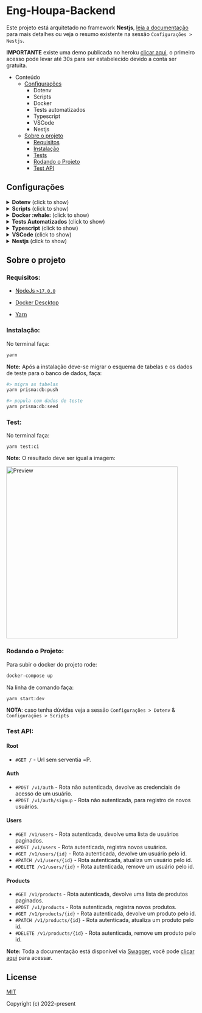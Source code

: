 # Eng-Houpa-Backend
Este projeto está arquitetado no framework **Nestjs**, [leia a documentação](https://docs.nestjs.com/) para mais detalhes ou veja o resumo existente na sessão `Configurações > Nestjs`.

__IMPORTANTE__ existe uma demo publicada no heroku [clicar aqui](https://eng-houpa-backend.herokuapp.com/), o primeiro acesso pode levar até 30s para ser estabelecido devido a conta ser gratuita.

- Conteúdo
    - [Configurações](#configs)
        - Dotenv
        - Scripts
        - Docker
        - Tests automatizados
        - Typescript
        - VSCode
        - Nestjs
    - [Sobre o projeto](#about)
        - [Requisitos](#requirements)
        - [Instalação](#install)
        - [Tests](#tests)
        - [Rodando o Projeto](#run)
        - [Test API](#api)

## Configurações <a name="configs"></a>

<details>
  <summary><b>Dotenv</b> (click to show)</summary>

O projeto depende do arquivo `.env` que deve existir na pasta raiz. Este arquivo não é versionado apesar do arquivo `.env.example` ser.

Certifique-se de possuir um `.env` na raiz do projeto antes de executá-lo para que as constantes em `src/app.vars.ts` sejam carregadas.

__DETALHAMENTO__

| Variável | Descrição |
| ------ | ------ |
| NODE_ENV | Define o ambiente de execução. Recebe "Production" ou "Development". Controla funcionalidades da aplicação.
| APP_PORT | Define a porta de acesso ao serviço.
| APP_VERSION | Define a versão atual do projeto.
| APP_VERSION_PREFIX | Define o prefixo da versão, default ``v``.
| APP_CONTAINER_NAME | Define o nome do container que será gerado pelo docker.
| MYSQL_DATABASE | Define o nome do banco de dados.
| MYSQL_ROOT_PASSWORD | Define a senha do usuário root no mysql.
| MYSQL_PORT | Define a porta usada pelo banco de dados.
| JWT_SECRET | Define a palavra-secreta usada para gerar o token de acesso.
| JWT_SECRET_EXPIRES_IN | Define o tempo de vida do token.
| JWT_SECRET_REFRESHTOKEN | Define a palavra-secreta usada para gerar o refresh-token.
| JWT_SECRET_REFRESHTOKEN_EXPIRES_IN | Define o tempo de vida do refresh-token.
| DATABASE_URL | Define a url de acesso ao banco de dados.

</details>

<details>
  <summary><b>Scripts</b> (click to show)</summary>

O projeto conta com diversos scripts de linha de comando para uso via terminal, i.e., `yarn <SCRIPT>` ou `npm run <SCRIPT>`

__DETALHAMENTO__

| Script | Descrição |
| ------ | ------ |
| build | Compila o projeto gerando na pasta dist os scripts para produção |
| build:tsc | Roda o compilador do typescript a partir do tsconfig.build para verificar possíveis erros |
| format | Formata automaticamente o código com o padrão definido pelo prettier |
| format:check |  |
| lint | Roda o ESLINT para conferir o styleguide do código, corrigindo automaticamente erros simples |
| start | Inicia o servidor sem hot auto-reload |
| start:dev | Inicia o servidor de desenvolvimento com hot auto-reload |
| start:debug | Inicia o servidor de desenvolvimento com hot auto-reload em modo debug |
| start:debug:docker | Usado pelo docker para iniciar o servidor de desenvolvimento em modo debug |
| start:prod | Inicia o entrypoint gerado no build em modo produção |
| test | Executa todos os testes unitários encontrados na aplicação |
| test:watch | Inicia o servidor de teste e ativa o hot auto-reload apenas para o testes modificados |
| test:ci | Gera o relatório de cobertura dos testes no código-fonte |
| test:staged | Usado com o husky para interromper o pre-commit no primeiro test que falhar |
| test:debug | Precisa que o start:dev esteja executando, levanta o modo debug nesse ambiente para uma única execução |
| test:e2e | Executa todos os testes de integração |
| test:clear | Limpa o cache de arquivos do jest |
| update:packages | Inicia uma varredura para verificar bibliotecas do sistema que estejam desatualizadas |
| prisma | Executa o prisma local instalado no projeto |
| prisma:studio | Sobe o serviço de client do banco de dados |
| prisma:db:migrate | Cria novas migrações com base no schema.prisma |
| prisma:db:push | Migra as tabelas para o banco de dados |
| prisma:db:seed | Popula as tabelas com dados de test |
</details>

<details>
  <summary><b>Docker :whale:</b> (click to show)</summary>

Um `Dockerfile` está presente na raiz do projeto, assim como um `docker-compose.yml` com uma configuração mínima viável para a execução do mesmo.

No `docker-compose.yml` há referência para uma rede interna que permitará conectar diversos container de serviços que venham a existir no projeto.

### Docker Run
Em uma máquina com **Docker** e **Docker Compose** instalados, basta configurar seu arquivo `.env` e executar
```bash
docker-compose up # Comando travará o terminal
# ou
docker-compose up -d # Comando executará em segundo plano
```
para iniciar a aplicação.

A execução de testes e demais comandos listados na sessão `Scripts` pode ser feita a partir de uma nova sessão dentro do container
```bash
docker-compose exec api /bin/bash # Inicia uma sessão dentro de um container já em execução
# ou
docker-compose run --rm api /bin/bash # Cria um container novo e inicia uma sessão
```

__IMPORTANTE__

O comando padrão do container de desenvolvimento definido no `docker-compose.yml` é o `start:debug:docker` que já irá levantar o serviço em modo de debug caso haja necessidade desse suporte.

### Makefile
Um `Makefile` está presente na raiz do projeto, o intuito é facilitar a execução dos comandos `Docker` executados a partir de um terminal de comandos
```bash
make start # Inicia o servidor do nestjs em modo debug
```
```bash
make bash # Abre o terminal interativo do container em execução
```
</details>

<details>
  <summary><b>Tests Automatizados <a name="tests"></a></b> (click to show)</summary>

Com exceção dos tests de integração, os demais tests são executados em uma instancia do jest configurada via `package.json`. O jest está preparado para entender todos os alias-path existentes no projeto
```json
"jest": {
  ...
  "moduleNameMapper": {
    "~/(.*)": "<rootDir>/$1"
  }
}
```
Quando o test de cobertura for executado, arquivos da pasta `config`, ou tipo `index.ts`, `.d.ts` e outros necessários para levantar o serviço não farão parte da cobertura, conforme definição
```json
"jest": {
  ...
  "collectCoverageFrom": [
    "**/*.(t|j)s",
    "!**/*.d.ts",
    "!<rootDir>/*.ts",
    "!<rootDir>/**/index.ts",
    "!<rootDir>/**/*.module.ts",
    "!<rootDir>/config/**/*"
  ]
}
```
Quando for necessário usar o modo de debug, o programador deve optar por uma das seguintues opções para poder fazer os breakpoints no sistema

Serviço em **ambiente local** usar a opção:
```bash
Debug Server
```

Serviço rodando no **container docker** usar a opção:
```bash
Docker: Debug Server
```
</details>

<details>
  <summary><b>Typescript</b> (click to show)</summary>

Esta arquitetura utiliza [**Typescript**](https://www.typescriptlang.org/) como linguagem de codificação. Todas as features disponíveis pelo framework estão em Typescript e são altamente extensiveis, o que torna todo o código produzido super flexível para o desenvolvimento de softwares.

Apesar de adicionar uma estrutura diferente há sintaxe do javascript e que muitos programadores poderão não estar habitualidos a usar, TS trás vários benefícios a codificação:
- Suporte [intellisense](https://code.visualstudio.com/docs/editor/intellisense) para prover auto-completo, informações de parametros, informações rápidas, lista de membros, etc., tudo a nível de IDEs de código-fonte.
- Melhor tooling para debug do desenvolvedor, fazendo verificações de erros e garantias de tipagens ao codificar.
- Adição de suporte para design patterns como Abstract, Factories, Decorators, Singles, etc., para facilitar a gerência das dependências de forma padronizada e reutilizável.
- Fornece um código mais confiável e explícito, menos sucetível a erros durante a programação.
- Entre outros.

O projeto já possui um linter e o prettier configurados para garantir boa parte da formatação desejada no padrão de código definido. Arquivos de configuração `.prettierrc` e `.eslintrc.js` explicitam as configurações que dentre as poucas decisões definem: **utilização obrigatória de aspas SIMPLES** e a **não-utilização de ponto e vírgula**.

Um arquivo `.editorconfig` também dita as configurações acerca da formatação de arquivos: **identação com 2 espaços**, com **codificação em UTF-8** e com **linha em branco ao final dos arquivos**.
</details>

<details>
  <summary><b>VSCode</b> (click to show)</summary>

O projeto trabalha com aspas simples nas strings e ponto-e-virgula para definir o final de cada linha conforme o [padrão airbnb](https://airbnb.io/javascript/), entretanto, toda essa formatação é feita pelo prettier sempre que um arquivo é salvo.
```js
// .vscode/settings.json
{
  "editor.formatOnSave": true,
  "editor.defaultFormatter": "esbenp.prettier-vscode",
  "[typescript]": {
    "editor.defaultFormatter": "esbenp.prettier-vscode"
  },
  "[yaml]": {
    "editor.defaultFormatter": "redhat.vscode-yaml"
  },
  "editor.codeActionsOnSave": {
    "source.fixAll": true,
    "source.organizeImports": true
  },
}
```
__IMPORTANTE__

O projeto conta com suportar alias-path, a raiz `./` está configurada para `~/` conforme definição
```js
// tsconfig.json
{
  "compilerOptions": {
  ...
    "paths": {
      "~/*": ["*"]
    },
  ...
  }
}
```
O prettier está preparado para fornecer os imports de cada recurso obedecendo alias-path, i.e., `import { RootService } from '~/root/root.service';` conforme definição
```js
// .vscode/settings.json
{
  "typescript.preferences.importModuleSpecifier": "non-relative",
}
```
__IMPORTANTE__

Específico para ambiente Windows
```js
{
  "files.eol": "\n",
  "editor.tabSize": 2
}
```
</details>

<details>
  <summary><b>Nestjs</b> (click to show)</summary>

Nestjs adota extensivamente conceitos como a **Injeção de Dependência** e a **Inversão de Controle**. `Providers` é um dos principais conceitos dentro do framework, que são basicamente classes anotadas que podem se comportar de diferentes formas (services, repositories, factories, helpers, ...).

A ideia principal é que um `provider` pode **injetar** uma ou mais dependências. O framework possui uma gerência em run-time de um design pattern bem comum, que é a de injeção de dependência. O Nest baseou-se profundamente no padrão adotado pelo Angular e pode ser melhor explorado [na sua documentação](https://angular.io/guide/dependency-injection).

> Isso permite adotar estratégias *SOLID-like* entre outras que, não necessariamente precisam ser programadas.

Nest faz uso da [estrutura de módulos](https://docs.nestjs.com/modules) para organizar seus projetos, um módulo base é encontrado dentro da pasta `src` com o nome de arquivo `app.module.ts`, todo novo módulo deve ser adicionado a sua lista de arquivos para importação.

Este projeto está configurado para trabalhar com a estrutura de módulos e um módulo `root` pode ser encontrado dentro da pasta `src` como exemplo.

### Outros Links:
  - [Providers (Nest)](https://docs.nestjs.com/providers)
  - [Circular Dependency (Nest)](https://docs.nestjs.com/fundamentals/circular-dependency)
  - [Dependency Injection & Inversion of Control (Nest)](https://docs.nestjs.com/fundamentals/custom-providers)
  - [Dependency Inversion Principle (Wikipedia)](https://en.wikipedia.org/wiki/Dependency_inversion_principle)
</details>

## Sobre o projeto <a name="about"></a>

### **Requisitos:**

- [NodeJs ``>17.0.0``](https://nodejs.org/en/)

- [Docker Descktop](https://docs.docker.com/desktop/mac/install/)

- [Yarn](https://classic.yarnpkg.com/en/docs/install/#mac-stable)

### **Instalação:** <a name="install"></a>
No terminal faça:
```bash
yarn
```
**Note:** Após a instalação deve-se migrar o esquema de tabelas e os dados de teste para o banco de dados, faça:

```bash
#> migra as tabelas
yarn prisma:db:push

#> popula com dados de teste
yarn prisma:db:seed
```

### **Test:** <a name="tests"></a>
No terminal faça:
```shell
yarn test:ci
```

**Note:** O resultado deve ser igual a imagem:

<p align="left">
  <img src="https://user-images.githubusercontent.com/22005684/162594026-705e04fd-829e-49d6-bc38-3a8786dbbaa8.png" alt="Preview" height="450" />
</p>

### **Rodando o Projeto:** <a name="run"></a>

Para subir o docker do projeto rode:
```bash
docker-compose up
```
Na linha de comando faça:
```bash
yarn start:dev
```
__NOTA__: caso tenha dúvidas veja a sessão `Configurações > Dotenv` & `Configurações > Scripts`

### **Test API:** <a name="api"></a>

#### Root
*   `#GET /` - Url sem serventia =P.

#### Auth
*   `#POST /v1/auth` - Rota não autenticada, devolve as credenciais de acesso de um usuário.
*   `#POST /v1/auth/signup` - Rota não autenticada, para registro de novos usuários.

#### Users
*   `#GET /v1/users` - Rota autenticada, devolve uma lista de usuários paginados.
*   `#POST /v1/users` - Rota autenticada, registra novos usuários.
*   `#GET /v1/users/{id}` - Rota autenticada, devolve um usuário pelo id.
*   `#PATCH /v1/users/{id}` - Rota autenticada, atualiza um usuário pelo id.
*   `#DELETE /v1/users/{id}` - Rota autenticada, remove um usuário pelo id.

#### Products
*   `#GET /v1/products` - Rota autenticada, devolve uma lista de produtos paginados.
*   `#POST /v1/products` - Rota autenticada, registra novos produtos.
*   `#GET /v1/products/{id}` - Rota autenticada, devolve um produto pelo id.
*   `#PATCH /v1/products/{id}` - Rota autenticada, atualiza um produto pelo id.
*   `#DELETE /v1/products/{id}` - Rota autenticada, remove um produto pelo id.

**Note:** Toda a documentação está disponível via [Swagger](https://swagger.io/), você pode [clicar aqui](https://eng-houpa-backend.herokuapp.com/api) para acessar.

## License

[MIT](http://opensource.org/licenses/MIT)

Copyright (c) 2022-present
